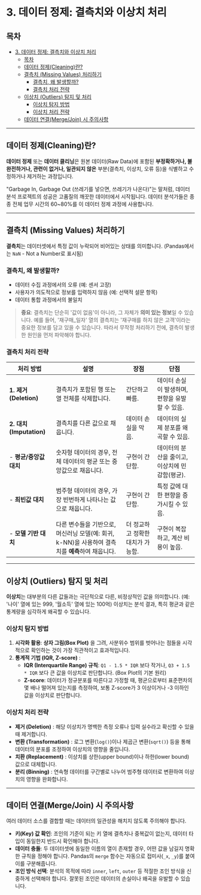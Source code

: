 # 3. 데이터 정제: 결측치와 이상치 처리

## 목차
- [3. 데이터 정제: 결측치와 이상치 처리](#3-데이터-정제-결측치와-이상치-처리)
  - [목차](#목차)
  - [데이터 정제(Cleaning)란?](#데이터-정제cleaning란)
  - [결측치 (Missing Values) 처리하기](#결측치-missing-values-처리하기)
    - [결측치, 왜 발생할까?](#결측치-왜-발생할까)
    - [결측치 처리 전략](#결측치-처리-전략)
  - [이상치 (Outliers) 탐지 및 처리](#이상치-outliers-탐지-및-처리)
    - [이상치 탐지 방법](#이상치-탐지-방법)
    - [이상치 처리 전략](#이상치-처리-전략)
  - [데이터 연결(Merge/Join) 시 주의사항](#데이터-연결mergejoin-시-주의사항)

---

## 데이터 정제(Cleaning)란?

**데이터 정제** 또는 **데이터 클리닝**은 원본 데이터(Raw Data)에 포함된 **부정확하거나, 불완전하거나, 관련이 없거나, 일관되지 않은** 부분(결측치, 이상치, 오류 등)을 식별하고 수정하거나 제거하는 과정입니다.

"Garbage In, Garbage Out (쓰레기를 넣으면, 쓰레기가 나온다)"는 말처럼, 데이터 분석 프로젝트의 성공은 고품질의 깨끗한 데이터에서 시작됩니다. 데이터 분석가들은 종종 전체 업무 시간의 60~80%를 이 데이터 정제 과정에 사용합니다.

---

## 결측치 (Missing Values) 처리하기

**결측치**는 데이터셋에서 특정 값이 누락되어 비어있는 상태를 의미합니다. (Pandas에서는 `NaN` - Not a Number로 표시됨)

### 결측치, 왜 발생할까?

- 데이터 수집 과정에서의 오류 (예: 센서 고장)
- 사용자가 의도적으로 정보를 입력하지 않음 (예: 선택적 설문 항목)
- 데이터 통합 과정에서의 불일치

> **중요**: 결측치는 단순히 '값이 없음'이 아니라, 그 자체가 **의미 있는 정보**일 수 있습니다. 예를 들어, '재구매_일자' 열의 결측치는 '재구매를 하지 않은 고객'이라는 중요한 정보를 담고 있을 수 있습니다. 따라서 무작정 처리하기 전에, 결측이 발생한 원인을 먼저 파악해야 합니다.

### 결측치 처리 전략

| 처리 방법 | 설명 | 장점 | 단점 |
|---|---|---|---|
| **1. 제거 (Deletion)**  | 결측치가 포함된 행 또는 열 전체를 삭제합니다. | 간단하고 빠름. | 데이터 손실이 발생하며, 편향을 유발할 수 있음. |
| **2. 대치 (Imputation)**  | 결측치를 다른 값으로 채웁니다. | 데이터 손실을 막음. | 데이터의 실제 분포를 왜곡할 수 있음. |
| - **평균/중앙값 대치** | 숫자형 데이터의 경우, 전체 데이터의 평균 또는 중앙값으로 채웁니다. | 구현이 간단함. | 데이터의 분산을 줄이고, 이상치에 민감함(평균). |
| - **최빈값 대치** | 범주형 데이터의 경우, 가장 빈번하게 나타나는 값으로 채웁니다. | 구현이 간단함. | 특정 값에 대한 편향을 증가시킬 수 있음. |
| - **모델 기반 대치** | 다른 변수들을 기반으로, 머신러닝 모델(예: 회귀, k-NN)을 사용하여 결측치를 **예측**하여 채웁니다. | 더 정교하고 정확한 대치가 가능함. | 구현이 복잡하고, 계산 비용이 높음. |

---

## 이상치 (Outliers) 탐지 및 처리

**이상치**는 대부분의 다른 값들과는 극단적으로 다른, 비정상적인 값을 의미합니다. (예: '나이' 열에 있는 999, '월소득' 열에 있는 100억) 이상치는 분석 결과, 특히 평균과 같은 통계량을 심각하게 왜곡할 수 있습니다.

### 이상치 탐지 방법

1.  **시각화 활용**: **상자 그림(Box Plot)** 을 그려, 사분위수 범위를 벗어나는 점들을 시각적으로 확인하는 것이 가장 직관적이고 효과적입니다.
2.  **통계적 기법 (IQR, Z-score)** :
    - **IQR (Interquartile Range) 규칙**: `Q1 - 1.5 * IQR` 보다 작거나, `Q3 + 1.5 * IQR` 보다 큰 값을 이상치로 판단합니다. (Box Plot의 기본 원리)
    - **Z-score**: 데이터가 정규분포를 따른다고 가정할 때, 평균으로부터 표준편차의 몇 배나 떨어져 있는지를 측정하여, 보통 Z-score가 3 이상이거나 -3 이하인 값을 이상치로 판단합니다.

### 이상치 처리 전략

- **제거 (Deletion)** : 해당 이상치가 명백한 측정 오류나 입력 실수라고 확신할 수 있을 때 제거합니다.
- **변환 (Transformation)** : 로그 변환(`log()`)이나 제곱근 변환(`sqrt()`) 등을 통해 데이터의 분포를 조정하여 이상치의 영향을 줄입니다.
- **치환 (Replacement)** : 이상치를 상한(upper bound)이나 하한(lower bound) 값으로 대체합니다.
- **분리 (Binning)** : 연속형 데이터를 구간별로 나누어 범주형 데이터로 변환하여 이상치의 영향을 완화합니다.

---

## 데이터 연결(Merge/Join) 시 주의사항

여러 데이터 소스를 결합할 때는 데이터의 일관성을 해치지 않도록 주의해야 합니다.

- **키(Key) 값 확인**: 조인의 기준이 되는 키 열에 결측치나 중복값이 없는지, 데이터 타입이 동일한지 반드시 확인해야 합니다.
- **데이터 충돌**: 두 데이터셋에 동일한 이름의 열이 존재할 경우, 어떤 값을 남길지 명확한 규칙을 정해야 합니다. Pandas의 `merge` 함수는 자동으로 접미사(`_x`, `_y`)를 붙여 이를 구분해줍니다.
- **조인 방식 선택**: 분석의 목적에 따라 `inner`, `left`, `outer` 등 적절한 조인 방식을 신중하게 선택해야 합니다. 잘못된 조인은 데이터의 손실이나 왜곡을 유발할 수 있습니다.